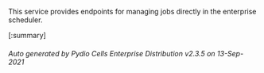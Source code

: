 






This service provides endpoints for managing jobs directly in the enterprise scheduler.

[:summary]

###### Auto generated by Pydio Cells Enterprise Distribution v2.3.5 on 13-Sep-2021
